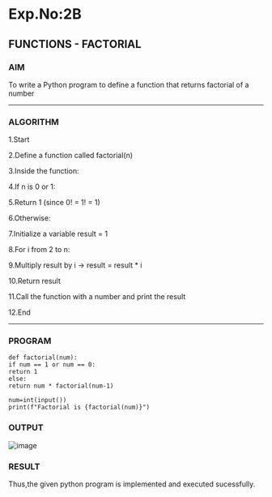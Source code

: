 # Exp.No:2B
## FUNCTIONS - FACTORIAL

### AIM  
To write a Python program to define a function that returns factorial of a number

---

### ALGORITHM

1.Start

2.Define a function called factorial(n)

3.Inside the function:

4.If n is 0 or 1:

5.Return 1 (since 0! = 1! = 1)

6.Otherwise:

7.Initialize a variable result = 1

8.For i from 2 to n:

9.Multiply result by i → result = result * i

10.Return result

11.Call the function with a number and print the result

12.End

---

### PROGRAM
```
def factorial(num):
if num == 1 or num == 0:
return 1
else:
return num * factorial(num-1)

num=int(input())
print(f"Factorial is {factorial(num)}")

```
### OUTPUT
![image](https://github.com/user-attachments/assets/4abc81a7-a7b9-400b-8e46-6e64e3362e49)

### RESULT
Thus,the given python program is implemented and executed sucessfully.
